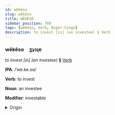 ```yaml
---
id: wêkêso
slug: wêkêso
title: WÊKÊSO
sidebar_position: 789
tags: [wêkêso, Verb, Niger-Congo]
description: to invest [in] (an investee) § Verb
---
```


### wêkêso&emsp;<span kind="abugida">ʒʇɔʇɐ</span>

*to invest [in] (an investee)* **§** [Verb](../../tags/Verb)

**IPA**: /ˈwe.ke.sɑ/

**Verb**: to invest

**Noun**: an investee

**Modifier**: investable

<details>
    <summary>Origin</summary>
    Swahili -wekeza [wekeza]<br/>
    <em>Niger-Congo Language Family</em>
</details>
